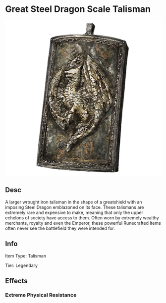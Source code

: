 # Great Steel Dragon Scale Talisman

![](GreatSteelDragonScaleTalisman.png)

## Desc

A larger wrought iron talisman in the shape of a greatshield with an imposing Steel Dragon emblazoned on its face. These talismans are extremely rare and expensive to make, meaning that only the upper echelons of society have access to them. Often worn by extremely wealthy merchants, royalty and even the Emperor, these powerful Runecrafted items often never see the battlefield they were intended for.

## Info

Item Type: Talisman

Tier: Legendary

## Effects

### Extreme Physical Resistance
